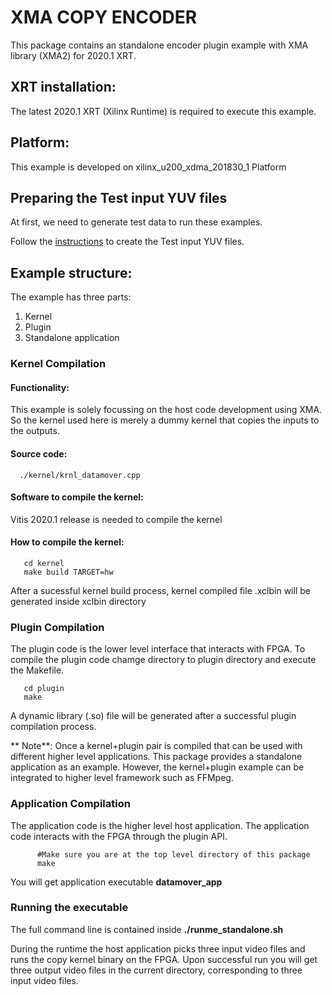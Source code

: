 # XMA COPY ENCODER         


This package contains an standalone encoder plugin example with XMA library (XMA2) for 2020.1 XRT. 


## XRT installation: 

The latest 2020.1 XRT (Xilinx Runtime) is required to execute this example. 

## Platform: 

This example is developed on xilinx_u200_xdma_201830_1 Platform

## Preparing the Test input YUV files

At first, we need to generate test data to run these examples. 

Follow the [instructions][testseqreadme] to create the Test input YUV files. 

## Example structure: 

The example has three parts: 

1. Kernel
2. Plugin 
3. Standalone application 


### Kernel Compilation 

#### Functionality: 

This example is solely focussing on the host code development using XMA. So the kernel used here is merely a dummy kernel that copies the inputs to the outputs.

#### Source code: 
      ./kernel/krnl_datamover.cpp

#### Software to compile the kernel: 

Vitis 2020.1 release is needed to compile the kernel

#### How to compile the kernel: 

   ``````````````````````````````````
      cd kernel
      make build TARGET=hw 
   ``````````````````````````````````
After a sucessful kernel build process, kernel compiled file .xclbin will be generated inside xclbin directory

### Plugin Compilation

The plugin code is the lower level interface that interacts with FPGA. To compile the plugin code chamge directory to plugin directory and execute the Makefile.
   
   ``````````````````````````````````
      cd plugin
      make
   ``````````````````````````````````

A dynamic library (.so) file will be generated after a successful plugin compilation process. 

** Note**: Once a kernel+plugin pair is compiled that can be used with different higher level applications. This package provides a standalone application as an example. However, the kernel+plugin example can be integrated to higher level framework such as FFMpeg. 

### Application Compilation
The application code is the higher level host application. The application code interacts with the FPGA through the plugin API.


```
      #Make sure you are at the top level directory of this package
      make
```

You will get application executable **datamover_app**

### Running the executable 

The full command line is contained inside **./runme_standalone.sh**

During the runtime the host application picks three input video files and runs the copy kernel binary on the FPGA. Upon successful run you will get three output video files in the current directory, corresponding to three input video files. 


[testseqreadme]: ./test_videos/README.md


